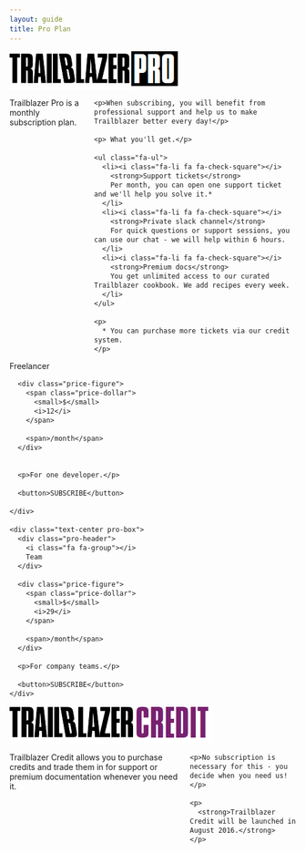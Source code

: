 ```yaml
---
layout: guide
title: Pro Plan
---
```


<!--
<div class="row">
  <div class="columns">
    <h2>Why Pay For Trailblazer?</h2>
  </div>
</div>

<div class="row">
  <div class="columns">

    We offer paid support for Trailblazer projects. Here's why you should consider it.

    <ul>
      <li>Stuck with that annoying special use case? Get help from the core team members.</li>
      <li>Don't reinvent the wheel! Find a Trailblazer recipe that cut down your development time.</li>
      <li>Need help quick? Get a response the same day!</li>
      <li>Suggest and discuss new functionality directly with the core team.</li>
      <li>Help improve Trailblazer! Fund development of new features.</li>
      <li>Support the team behind Trailblazer.</li>
    </ul>

  </div>
</div>
-->

<div class="row">
  <div class="medium-centered medium-6 columns">
    <img src="/images/pro.png">
  </div>
</div>

<div class="row">
  <div class="medium-6 columns">
    <p>
      Trailblazer Pro is a monthly subscription plan.
    </p>

    <p>When subscribing, you will benefit from professional support and help us to make Trailblazer better every day!</p>

    <p> What you'll get.</p>

    <ul class="fa-ul">
      <li><i class="fa-li fa fa-check-square"></i>
        <strong>Support tickets</strong>
        Per month, you can open one support ticket and we'll help you solve it.*
      </li>
      <li><i class="fa-li fa fa-check-square"></i>
        <strong>Private slack channel</strong>
        For quick questions or support sessions, you can use our chat - we will help within 6 hours.
      </li>
      <li><i class="fa-li fa fa-check-square"></i>
        <strong>Premium docs</strong>
        You get unlimited access to our curated Trailblazer cookbook. We add recipes every week.
      </li>
    </ul>

    <p>
      * You can purchase more tickets via our credit system.
    </p>
  </div>

  <div class="medium-6 columns">
    <div class="text-center pro-box">
      <div class="pro-header">
        <i class="fa fa-coffee"></i>
        Freelancer
      </div>

      <div class="price-figure">
        <span class="price-dollar">
          <small>$</small>
          <i>12</i>
        </span>

        <span>/month</span>
      </div>


      <p>For one developer.</p>

      <button>SUBSCRIBE</button>

    </div>

    <div class="text-center pro-box">
      <div class="pro-header">
        <i class="fa fa-group"></i>
        Team
      </div>

      <div class="price-figure">
        <span class="price-dollar">
          <small>$</small>
          <i>29</i>
        </span>

        <span>/month</span>
      </div>

      <p>For company teams.</p>

      <button>SUBSCRIBE</button>
    </div>
  </div>
</div>

<div class="row">
  <div class="columns spacer">

  </div>
</div>

<div class="row">
  <div class="medium-centered medium-6 columns">
    <img src="/images/credit.png">
  </div>
</div>

<div class="row">
  <div class="medium-6 columns">
    <p>
      Trailblazer Credit allows you to purchase credits and trade them in for support or premium documentation whenever you need it.
    </p>

    <p>No subscription is necessary for this - you decide when you need us!</p>

    <p>
      <strong>Trailblazer Credit will be launched in August 2016.</strong>
    </p>
  </div>

  <div class="medium-6 columns">
  </div>

</div>

